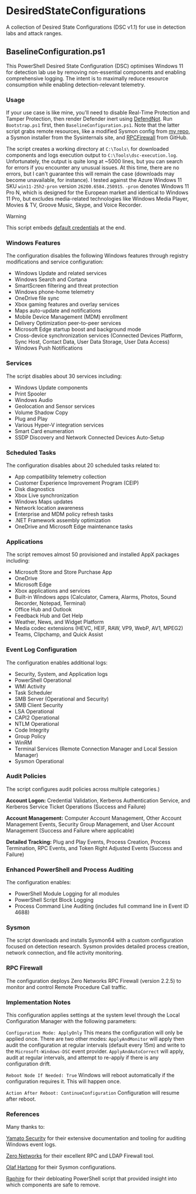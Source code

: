 # DesiredStateConfigurations
A collection of Desired State Configurations (DSC v1.1) for use in detection labs and attack ranges.

## BaselineConfiguration.ps1
This PowerShell Desired State Configuration (DSC) optimises Windows 11 for detection lab use by removing non-essential components and enabling comprehensive logging. The intent is to maximally reduce resource consumption while enabling detection-relevant telemetry.

### Usage
If your use case is like mine, you'll need to disable Real-Time Protection and Tamper Protection, then render Defender inert using [DefendNot](https://github.com/es3n1n/defendnot). Run `Bootstrap.ps1` first, then `BaselineConfiguration.ps1`. Note that the latter script grabs remote resources, like a modified Sysmon config from [my repo](https://github.com/smashtitle/TelemetryForge/blob/main/sysmonconfig-research.xml), a Sysmon installer from the Sysinternals site, and [RPCFirewall](ttps://github.com/zeronetworks/rpcfirewall) from GitHub.

The script creates a working directory at `C:\Tools\` for downloaded components and logs execution output to `C:\Tools\dsc-execution.log`. Unfortunately, the output is quite long at ~5000 lines, but you can search for errors if you encounter any unusual issues. At this time, there are no errors, but I can't guarantee this will remain the case (downloads may become unavailable, for instance). I tested against the Azure Windows 11 SKU `win11-25h2-pron` version `26200.6584.250915`. `-pron` denotes Windows 11 Pro N, which is designed for the European market and identical to Windows 11 Pro, but excludes media-related technologies like Windows Media Player, Movies & TV, Groove Music, Skype, and Voice Recorder.

> [!WARNING]
> This script embeds [default credentials](https://github.com/smashtitle/DesiredStateConfigurations/blob/9cf4776b7423ed42d7dfb030a1e94d1d3bd072cf/BaselineConfiguration.ps1#L573-L574) at the end. 

### Windows Features
The configuration disables the following Windows features through registry modifications and service configuration:
- Windows Update and related services
- Windows Search and Cortana
- SmartScreen filtering and threat protection
- Windows phone-home telemetry
- OneDrive file sync
- Xbox gaming features and overlay services
- Maps auto-update and notifications
- Mobile Device Management (MDM) enrollment
- Delivery Optimization peer-to-peer services
- Microsoft Edge startup boost and background mode
- Cross-device synchronization services (Connected Devices Platform, Sync Host, Contact Data, User Data Storage, User Data Access)
- Windows Push Notifications

### Services
The script disables about 30 services including:
- Windows Update components
- Print Spooler
- Windows Audio
- Geolocation and Sensor services
- Volume Shadow Copy
- Plug and Play
- Various Hyper-V integration services
- Smart Card enumeration
- SSDP Discovery and Network Connected Devices Auto-Setup

### Scheduled Tasks
The configuration disables about 20 scheduled tasks related to:
- App compatibility telemetry collection
- Customer Experience Improvement Program (CEIP)
- Disk diagnostics
- Xbox Live synchronization
- Windows Maps updates
- Network location awareness
- Enterprise and MDM policy refresh tasks
- .NET Framework assembly optimization
- OneDrive and Microsoft Edge maintenance tasks

### Applications
The script removes almost 50 provisioned and installed AppX packages including:
- Microsoft Store and Store Purchase App
- OneDrive
- Microsoft Edge
- Xbox applications and services
- Built-in Windows apps (Calculator, Camera, Alarms, Photos, Sound Recorder, Notepad, Terminal)
- Office Hub and Outlook
- Feedback Hub and Get Help
- Weather, News, and Widget Platform
- Media codec extensions (HEVC, HEIF, RAW, VP9, WebP, AV1, MPEG2)
- Teams, Clipchamp, and Quick Assist

### Event Log Configuration
The configuration enables additional logs:
- Security, System, and Application logs
- PowerShell Operational
- WMI Activity
- Task Scheduler
- SMB Server (Operational and Security)
- SMB Client Security
- LSA Operational
- CAPI2 Operational
- NTLM Operational
- Code Integrity
- Group Policy
- WinRM
- Terminal Services (Remote Connection Manager and Local Session Manager)
- Sysmon Operational

### Audit Policies
The script configures audit policies across multiple categories.)

**Account Logon:** Credential Validation, Kerberos Authentication Service, and Kerberos Service Ticket Operations (Success and Failure)

**Account Management:** Computer Account Management, Other Account Management Events, Security Group Management, and User Account Management (Success and Failure where applicable)

**Detailed Tracking:** Plug and Play Events, Process Creation, Process Termination, RPC Events, and Token Right Adjusted Events (Success and Failure)

### Enhanced PowerShell and Process Auditing
The configuration enables:
- PowerShell Module Logging for all modules
- PowerShell Script Block Logging
- Process Command Line Auditing (includes full command line in Event ID 4688)

### Sysmon
The script downloads and installs Sysmon64 with a custom configuration focused on detection research. Sysmon provides detailed process creation, network connection, and file activity monitoring.

### RPC Firewall
The configuration deploys Zero Networks RPC Firewall (version 2.2.5) to monitor and control Remote Procedure Call traffic.

### Implementation Notes
This configuration applies settings at the system level through the Local Configuration Manager with the following parameters:

`Configuration Mode: ApplyOnly`
This means the configuration will only be applied once. There are two other modes: `ApplyAndMonitor` will apply then audit the configuration at regular intervals (default every 15m) and write to the `Microsoft-Windows-DSC` event provider. `ApplyAndAutoCorrect` will apply, audit at regular intervals, and attempt to re-apply if there is any configuration drift.

`Reboot Node If Needed: True`
Windows will reboot automatically if the configuration requires it. This will happen once.

`Action After Reboot: ContinueConfiguration`
Configuration will resume after reboot.

### References
Many thanks to: 

[Yamato Security](https://github.com/Yamato-Security) for their extensive documentation and tooling for auditing Windows event logs.

[Zero Networks](https://github.com/zeronetworks/rpcfirewall) for their excellent RPC and LDAP Firewall tool.

[Olaf Hartong](https://github.com/olafhartong/sysmon-modular) for their Sysmon configurations.

[Raphire](https://github.com/Raphire/Win11Debloat) for their debloating PowerShell script that provided insight into which components are safe to remove.
